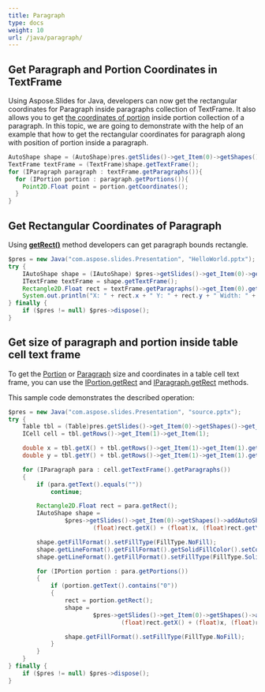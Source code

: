 ```yaml
---
title: Paragraph
type: docs
weight: 10
url: /java/paragraph/
---
```



## Get Paragraph and Portion Coordinates in TextFrame ##
Using Aspose.Slides for Java, developers can now get the rectangular coordinates for Paragraph inside paragraphs collection of TextFrame. It also allows you to get [the coordinates of portion](https://apireference.aspose.com/slides/java/com.aspose.slides/IPortion#getCoordinates--) inside portion collection of a paragraph. In this topic, we are going to demonstrate with the help of an example that how to get the rectangular coordinates for paragraph along with position of portion inside a paragraph.

``` java
AutoShape shape = (AutoShape)pres.getSlides()->get_Item(0)->getShapes()->get_Item(0);
TextFrame textFrame = (TextFrame)shape.getTextFrame();
for (IParagraph paragraph : textFrame.getParagraphs()){
  for (IPortion portion : paragraph.getPortions()){
    Point2D.Float point = portion.getCoordinates();
  }
}
```


## **Get Rectangular Coordinates of Paragraph**
Using [**getRect()**](https://apireference.aspose.com/slides/java/com.aspose.slides/IParagraph#getRect--) method developers can get paragraph bounds rectangle.

```java
$pres = new Java("com.aspose.slides.Presentation", "HelloWorld.pptx");
try {
    IAutoShape shape = (IAutoShape) $pres->getSlides()->get_Item(0)->getShapes()->get_Item(0);
    ITextFrame textFrame = shape.getTextFrame();
    Rectangle2D.Float rect = textFrame.getParagraphs()->get_Item(0).getRect();
    System.out.println("X: " + rect.x + " Y: " + rect.y + " Width: " + rect.width + " Height: " + rect.height);
} finally {
    if ($pres != null) $pres->dispose();
}
```

## **Get size of paragraph and portion inside table cell text frame** ##

To get the [Portion](https://apireference.aspose.com/slides/java/com.aspose.slides/Portion) or [Paragraph](https://apireference.aspose.com/slides/java/com.aspose.slides/Paragraph) size and coordinates in a table cell text frame, you can use the [IPortion.getRect](https://apireference.aspose.com/slides/java/com.aspose.slides/IPortion#getRect--) and [IParagraph.getRect](https://apireference.aspose.com/slides/java/com.aspose.slides/IParagraph#getRect--) methods.

This sample code demonstrates the described operation:

```java
$pres = new Java("com.aspose.slides.Presentation", "source.pptx");
try {
    Table tbl = (Table)pres.getSlides()->get_Item(0)->getShapes()->get_Item(0);
    ICell cell = tbl.getRows()->get_Item(1)->get_Item(1);

    double x = tbl.getX() + tbl.getRows()->get_Item(1)->get_Item(1).getOffsetX();
    double y = tbl.getY() + tbl.getRows()->get_Item(1)->get_Item(1).getOffsetY();

    for (IParagraph para : cell.getTextFrame().getParagraphs())
    {
        if (para.getText().equals(""))
            continue;

        Rectangle2D.Float rect = para.getRect();
        IAutoShape shape =
                $pres->getSlides()->get_Item(0)->getShapes()->addAutoShape(Java("com.aspose.slides.ShapeType")->Rectangle,
                        (float)rect.getX() + (float)x, (float)rect.getY() + (float)y, (float)rect.getWidth(), (float)rect.getHeight());

        shape.getFillFormat().setFillType(FillType.NoFill);
        shape.getLineFormat().getFillFormat().getSolidFillColor().setColor(Color.YELLOW);
        shape.getLineFormat().getFillFormat().setFillType(FillType.Solid);

        for (IPortion portion : para.getPortions())
        {
            if (portion.getText().contains("0"))
            {
                rect = portion.getRect();
                shape =
                        $pres->getSlides()->get_Item(0)->getShapes()->addAutoShape(Java("com.aspose.slides.ShapeType")->Rectangle,
                                (float)rect.getX() + (float)x, (float)rect.getY() + (float)y, (float)rect.getWidth(), (float)rect.getHeight());

                shape.getFillFormat().setFillType(FillType.NoFill);
            }
        }
    }
} finally {
    if ($pres != null) $pres->dispose();
}
```
